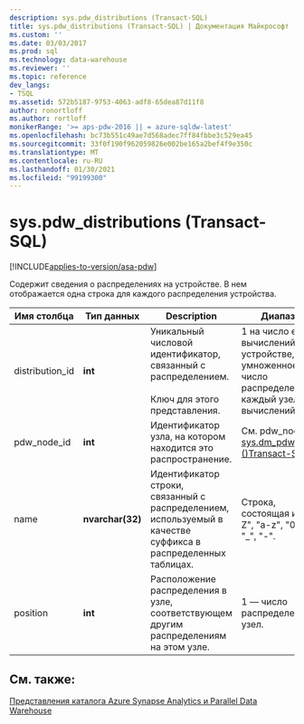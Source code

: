 ```yaml
---
description: sys.pdw_distributions (Transact-SQL)
title: sys.pdw_distributions (Transact-SQL) | Документация Майкрософт
ms.custom: ''
ms.date: 03/03/2017
ms.prod: sql
ms.technology: data-warehouse
ms.reviewer: ''
ms.topic: reference
dev_langs:
- TSQL
ms.assetid: 572b5187-9753-4063-adf8-65dea87d11f8
author: ronortloff
ms.author: rortloff
monikerRange: '>= aps-pdw-2016 || = azure-sqldw-latest'
ms.openlocfilehash: bc73b551c49ae7d568adec7ff84fbbe3c529ea45
ms.sourcegitcommit: 33f0f190f962059826e002be165a2bef4f9e350c
ms.translationtype: MT
ms.contentlocale: ru-RU
ms.lasthandoff: 01/30/2021
ms.locfileid: "99199300"
---
```

# <a name="syspdw_distributions-transact-sql"></a>sys.pdw_distributions (Transact-SQL)
[!INCLUDE[applies-to-version/asa-pdw](../../includes/applies-to-version/asa-pdw.md)]

  Содержит сведения о распределениях на устройстве. В нем отображается одна строка для каждого распределения устройства.  
  
|Имя столбца|Тип данных|Description|Диапазон|  
|-----------------|---------------|-----------------|-----------|  
|distribution_id|**int**|Уникальный числовой идентификатор, связанный с распределением.<br /><br /> Ключ для этого представления.|1 на число единиц вычислений на устройстве, умноженное на число распределений на каждый узел вычислений.|  
|pdw_node_id|**int**|Идентификатор узла, на котором находится это распространение.|См. pdw_node_id в [sys.dm_pdw_nodes &#40;&#41;Transact-SQL ](../../relational-databases/system-dynamic-management-views/sys-dm-pdw-nodes-transact-sql.md).|  
|name|**nvarchar(32)**|Идентификатор строки, связанный с распределением, используемый в качестве суффикса в распределенных таблицах.|Строка, состоящая из "A-Z", "a-z", "0-9", "_", "-".|  
|position|**int**|Расположение распределения в узле, соответствующем другим распределениям на этом узле.|1 — число распределений на узел.|  
  
## <a name="see-also"></a>См. также:  
 [Представления каталога Azure Synapse Analytics и Parallel Data Warehouse](../../relational-databases/system-catalog-views/sql-data-warehouse-and-parallel-data-warehouse-catalog-views.md)  
  
  
